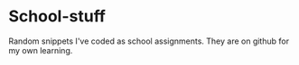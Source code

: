 # School-stuff
Random snippets I've coded as school assignments. They are on github for my own learning.
